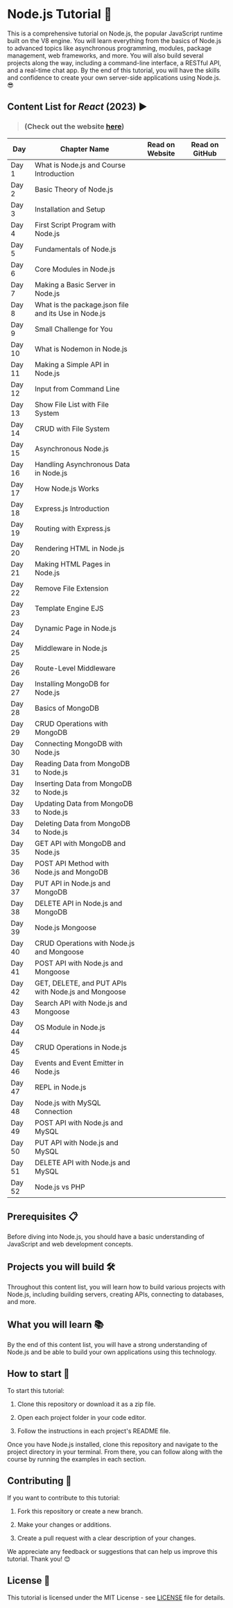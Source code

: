 # Node.js Tutorial 🚀

This is a comprehensive tutorial on Node.js, the popular JavaScript runtime built on the V8 engine. You will learn everything from the basics of Node.js to advanced topics like asynchronous programming, modules, package management, web frameworks, and more. You will also build several projects along the way, including a command-line interface, a RESTful API, and a real-time chat app. By the end of this tutorial, you will have the skills and confidence to create your own server-side applications using Node.js. 😎

## Content List for *React* (2023) ▶️

>  ### (Check out the website [here](https://codexam.vercel.app/docs/node))

| **Day** | **Chapter Name** | **Read on Website** | **Read on GitHub** |
| --- | --- | --- | --- |
| Day 1 | What is Node.js and Course Introduction |  |  |
| Day 2 | Basic Theory of Node.js |  |  |
| Day 3 | Installation and Setup |  |  |
| Day 4 | First Script Program with Node.js |  |  |
| Day 5 | Fundamentals of Node.js |  |  |
| Day 6 | Core Modules in Node.js |  |  |
| Day 7 | Making a Basic Server in Node.js |  |  |
| Day 8 | What is the package.json file and its Use in Node.js |  |  |
| Day 9 | Small Challenge for You |  |  |
| Day 10 | What is Nodemon in Node.js |  |  |
| Day 11 | Making a Simple API in Node.js |  |  |
| Day 12 | Input from Command Line |  |  |
| Day 13 | Show File List with File System |  |  |
| Day 14 | CRUD with File System |  |  |
| Day 15 | Asynchronous Node.js |  |  |
| Day 16 | Handling Asynchronous Data in Node.js |  |  |
| Day 17 | How Node.js Works |  |  |
| Day 18 | Express.js Introduction |  |  |
| Day 19 | Routing with Express.js |  |  |
| Day 20 | Rendering HTML in Node.js |  |  |
| Day 21 | Making HTML Pages in Node.js |  |  |
| Day 22 | Remove File Extension |  |  |
| Day 23 | Template Engine EJS |  |  |
| Day 24 | Dynamic Page in Node.js |  |  |
| Day 25 | Middleware in Node.js |  |  |
| Day 26 | Route-Level Middleware |  |  |
| Day 27 | Installing MongoDB for Node.js |  |  |
| Day 28 | Basics of MongoDB |  |  |
| Day 29 | CRUD Operations with MongoDB |  |  |
| Day 30 | Connecting MongoDB with Node.js |  |  |
| Day 31 | Reading Data from MongoDB to Node.js |  |  |
| Day 32 | Inserting Data from MongoDB to Node.js |  |  |
| Day 33 | Updating Data from MongoDB to Node.js |  |  |
| Day 34 | Deleting Data from MongoDB to Node.js |  |  |
| Day 35 | GET API with MongoDB and Node.js |  |  |
| Day 36 | POST API Method with Node.js and MongoDB |  |  |
| Day 37 | PUT API in Node.js and MongoDB |  |  |
| Day 38 | DELETE API in Node.js and MongoDB |  |  |
| Day 39 | Node.js Mongoose |  |  |
| Day 40 | CRUD Operations with Node.js and Mongoose |  |  |
| Day 41 | POST API with Node.js and Mongoose |  |  |
| Day 42 | GET, DELETE, and PUT APIs with Node.js and Mongoose |  |  |
| Day 43 | Search API with Node.js and Mongoose |  |  |
| Day 44 | OS Module in Node.js |  |  |
| Day 45 | CRUD Operations in Node.js |  |  |
| Day 46 | Events and Event Emitter in Node.js |  |  |
| Day 47 | REPL in Node.js |  |  | 
| Day 48 | Node.js with MySQL Connection |  |  | 
| Day 49 | POST API with Node.js and MySQL |  |  |
| Day 50 | PUT API with Node.js and MySQL |  |  |
| Day 51 | DELETE API with Node.js and MySQL |  |  |
| Day 52 | Node.js vs PHP |  |  |

## Prerequisites 📋

Before diving into Node.js, you should have a basic understanding of JavaScript and web development concepts.

## Projects you will build 🛠️

Throughout this content list, you will learn how to build various projects with Node.js, including building servers, creating APIs, connecting to databases, and more.

## What you will learn 📚

By the end of this content list, you will have a strong understanding of Node.js and be able to build your own applications using this technology.


## How to start 🚀

To start this tutorial:

1. Clone this repository or download it as a zip file.

2. Open each project folder in your code editor.

3. Follow the instructions in each project's README file.

Once you have Node.js installed, clone this repository and navigate to the project directory in your terminal. From there, you can follow along with the course by running the examples in each section.

## Contributing 💖

If you want to contribute to this tutorial:

1. Fork this repository or create a new branch.

2. Make your changes or additions.

3. Create a pull request with a clear description of your changes.

We appreciate any feedback or suggestions that can help us improve this tutorial. Thank you! 😊

## License 📄

This tutorial is licensed under the MIT License - see [LICENSE](LICENSE) file for details.
